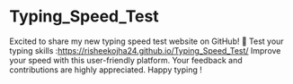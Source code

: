 # Typing_Speed_Test
Excited to share my new typing speed test website on GitHub! 🚀 
Test your typing skills :https://risheekojha24.github.io/Typing_Speed_Test/ 
Improve your speed with this user-friendly platform. Your feedback and contributions are highly appreciated. Happy typing !
